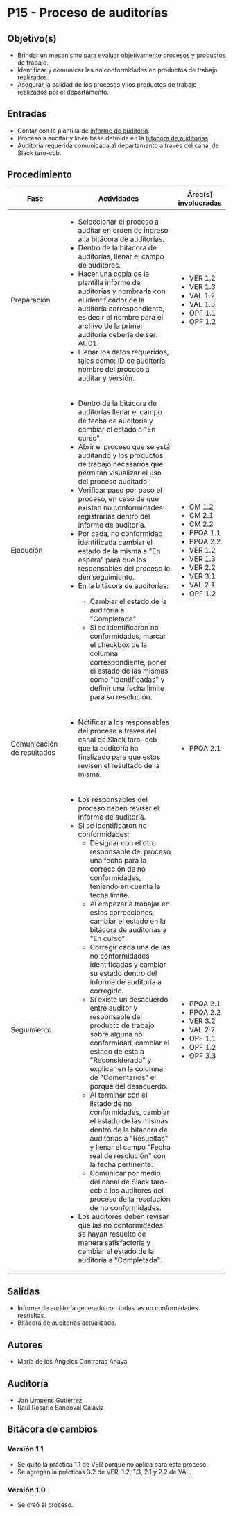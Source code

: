 # P15 - Proceso de auditorías

## Objetivo(s)

- Brindar un mecanismo para evaluar objetivamente procesos y productos de trabajo.
- Identificar y comunicar las no conformidades en productos de trabajo realizados.
- Asegurar la calidad de los procesos y los productos de trabajo realizados por el departamento.

## Entradas

- Contar con la plantilla de [informe de auditoría](https://docs.google.com/spreadsheets/d/10fpQ2uBc86t82SmW0gbTYlMPVWJhpLYFydRohknl13g/edit#gid=2040736568).
- Proceso a auditar y línea base definida en la [bitácora de auditorías](https://docs.google.com/spreadsheets/d/10fpQ2uBc86t82SmW0gbTYlMPVWJhpLYFydRohknl13g/edit#gid=0).
- Auditoría requerida comunicada al departamento a través del canal de Slack taro-ccb.

## Procedimiento

<table>
  <thead>
    <th>Fase</th>
    <th>Actividades</th>
    <th>Área(s) involucradas</th>
  </thead>
    <tbody>
    <tr>
      <td>Preparación</td>
      <td>
        <ul align="left">
          <li>Seleccionar el proceso a auditar en orden de ingreso a la bitácora de auditorías.</li>
          <li>Dentro de la bitácora de auditorías, llenar el campo de auditores.</li>
          <li>Hacer una copia de la plantilla informe de auditorías y nombrarla con el identificador de la auditoría correspondiente, es decir el nombre para el archivo de la primer auditoría debería de ser: AU01.</li>
          <li>Llenar los datos requeridos, tales como: ID de auditoría, nombre del proceso a auditar y versión.</li>
        </ul>
      </td>
      <td>
        <ul>
          <li>VER 1.2</li>
          <li>VER 1.3</li>
          <li>VAL 1.2</li>
          <li>VAL 1.3</li>
          <li>OPF 1.1</li>
          <li>OPF 1.2</li>
        </ul>
      </td>
    </tr>
    <tr>
      <td>Ejecución</td>
      <td>
        <ul align="left">
          <li>Dentro de la bitácora de auditorías llenar el campo de fecha de auditoría y cambiar el estado a "En curso".</li>
          <li>Abrir el proceso que se está auditando y los productos de trabajo necesarios que permitan visualizar el uso del proceso auditado.</li>
          <li>Verificar paso por paso el proceso, en caso de que existan no conformidades registrarlas dentro del informe de auditoría.</li>
          <li>Por cada, no conformidad identificada cambiar el estado de la misma a "En espera" para que los responsables del proceso le den seguimiento.</li>
          <li>En la bitácora de auditorías:</li>
          	<ul>
              <li>Cambiar el estado de la auditoría a "Completada".</li>
              <li>Si se identificaron no conformidades, marcar el checkbox de la columna correspondiente, poner el estado de las mismas como "Identificadas" y definir una fecha límite para su resolución.</li>
          </ul>
        </ul>
      </td>
      <td>
        <ul>
          <li>CM 1.2</li>
          <li>CM 2.1</li>
          <li>CM 2.2</li>
          <li>PPQA 1.1</li>
          <li>PPQA 2.2</li>
          <li>VER 1.2</li>
          <li>VER 1.3</li>
          <li>VER 2.2</li>
          <li>VER 3.1</li>
          <li>VAL 2.1</li>
          <li>OPF 1.2</li>
        </ul>
      </td>
    </tr>
    <tr>
      <td>Comunicación de resultados</td>
      <td>
        <ul align="left">
          <li>Notificar a los responsables del proceso a través del canal de Slack taro-ccb que la auditoría ha finalizado para que estos revisen el resultado de la misma.</li>
        </ul>
      </td>
      <td>
        <ul>
          <li>PPQA 2.1</li>
        </ul>
      </td>
    </tr>
      <tr>
      <td>Seguimiento</td>
      <td>
        <ul align="left">
          <li>Los responsables del proceso deben revisar el informe de auditoría.</li>
          <li>Si se identificaron no conformidades:
            <ul>
              <li>Designar con el otro responsable del proceso una fecha para la corrección de no conformidades, teniendo en cuenta la fecha límite.</li>
              <li>Al empezar a trabajar en estas correcciones, cambiar el estado en la bitácora de auditorías a "En curso".</li>
              <li>Corregir cada una de las no conformidades identificadas y cambiar su estado dentro del informe de auditoría a corregido.</li>
              <li>Si existe un desacuerdo entre auditor y responsable del producto de trabajo sobre alguna no conformidad, cambiar el estado de esta a "Reconsiderado" y explicar en la columna de "Comentarios" el porqué del desacuerdo.</li>
              <li>Al terminar con el listado de no conformidades, cambiar el estado de las mismas dentro de la bitácora de auditorías a "Resueltas" y llenar el campo "Fecha real de resolución" con la fecha pertinente.</li>
              <li>Comunicar por medio del canal de Slack taro-ccb a los auditores del proceso de la resolución de no conformidades.</li>
            </ul>
          </li>
          <li>Los auditores deben revisar que las no conformidades se hayan resuelto de manera satisfactoria y cambiar el estado de la auditoría a "Completada".</li>
        </ul>
      </td>
      <td>
        <ul>
          <li>PPQA 2.1</li>
          <li>PPQA 2.2</li>
          <li>VER 3.2</li>
          <li>VAL 2.2</li>
          <li>OPF 1.1</li>
          <li>OPF 1.2</li>
          <li>OPF 3.3</li>
        </ul>
      </td>
    </tr>
  </tbody>
</table>

## Salidas

- Informe de auditoría generado con todas las no conformidades resueltas.
- Bitácora de auditorías actualizada.

## Autores

- María de los Ángeles Contreras Anaya

## Auditoría

- Jan Limpens Gutiérrez
- Raúl Rosario Sandoval Galaviz


## Bitácora de cambios
### Versión 1.1
 - Se quitó la práctica 1.1 de VER porque no aplica para este proceso.
 - Se agregan la prácticas 3.2 de VER, 1.2, 1.3, 2.1 y 2.2 de VAL.

### Versión 1.0
  - Se creó el proceso.

